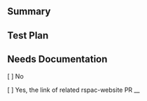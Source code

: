 <!--
  Thank you for submitting a pull request!

  We appreciate the time and effort you have invested in making these changes. Please ensure that you provide enough information to allow others to review your pull request.

  Upon submission, your pull request will be automatically assigned with reviewers.

  If you want to learn more about contributing to this project, please visit: https://github.com/web-infra-dev/rspack/blob/main/CONTRIBUTING.md.
-->

## Summary

<!-- Can you explain the reasoning behind implementing this change? What problem or issue does this pull request resolve? -->

<!-- It would be helpful if you could provide any relevant context, such as GitHub issues or related discussions. -->

## Test Plan

<!-- Can you please describe how you tested the changes you made to the code? -->

## Needs Documentation

[ ] No

<!-- if the pull request needs documentation, please paste the related link here -->

[ ] Yes, the link of related rspac-website PR \_\_
